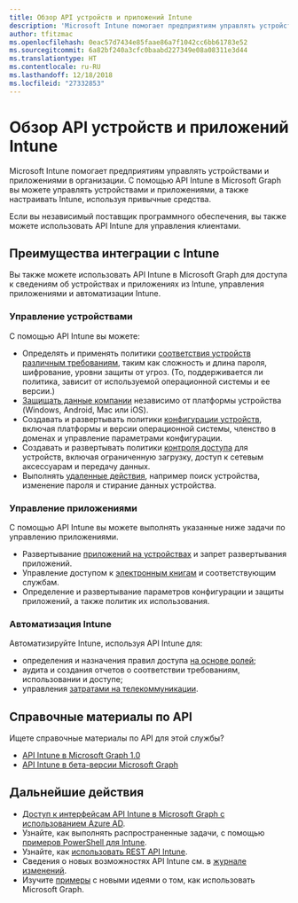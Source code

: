 ```yaml
---
title: Обзор API устройств и приложений Intune
description: 'Microsoft Intune помогает предприятиям управлять устройствами и приложениями в организации. С помощью API Intune в Microsoft Graph вы можете управлять устройствами и приложениями, а также настраивать Intune, используя привычные средства. '
author: tfitzmac
ms.openlocfilehash: 0eac57d7434e85faae86a7f1042cc6bb61783e52
ms.sourcegitcommit: 6a82bf240a3cfc0baabd227349e08a08311e3d44
ms.translationtype: HT
ms.contentlocale: ru-RU
ms.lasthandoff: 12/18/2018
ms.locfileid: "27332853"
---
```

# <a name="intune-devices-and-apps-api-overview"></a>Обзор API устройств и приложений Intune

Microsoft Intune помогает предприятиям управлять устройствами и приложениями в организации. С помощью API Intune в Microsoft Graph вы можете управлять устройствами и приложениями, а также настраивать Intune, используя привычные средства. 

Если вы независимый поставщик программного обеспечения, вы также можете использовать API Intune для управления клиентами.

## <a name="why-integrate-with-intune"></a>Преимущества интеграции с Intune

Вы также можете использовать API Intune в Microsoft Graph для доступа к сведениям об устройствах и приложениях из Intune, управления приложениями и автоматизации Intune.

### <a name="manage-devices"></a>Управление устройствами

С помощью API Intune вы можете:

- Определять и применять политики [соответствия устройств различным требованиям](/graph/api/resources/intune-deviceconfig-devicecomplianceactionitem?view=graph-rest-1.0), таким как сложность и длина пароля, шифрование, уровни защиты от угроз.  (То, поддерживается ли политика, зависит от используемой операционной системы и ее версии.)
- [Защищать данные компании](/graph/api/resources/intune-mam-windowsinformationprotectionpolicy?view=graph-rest-1.0) независимо от платформы устройства (Windows, Android, Mac или iOS).
- Создавать и развертывать политики [конфигурации устройств](/graph/api/resources/intune-deviceconfig-deviceconfiguration?view=graph-rest-1.0), включая платформы и версии операционной системы, членство в доменах и управление параметрами конфигурации.
- Создавать и развертывать политики [контроля доступа](/graph/api/resources/intune-onboarding-onpremisesconditionalaccesssettings?view=graph-rest-1.0) для устройств, включая ограниченную загрузку, доступ к сетевым аксессуарам и передачу данных.
- Выполнять [удаленные действия](/graph/api/resources/intune-devices-manageddevice?view=graph-rest-1.0), например поиск устройства, изменение пароля и стирание данных устройства.

### <a name="manage-apps"></a>Управление приложениями 

С помощью API Intune вы можете выполнять указанные ниже задачи по управлению приложениями.

- Развертывание [приложений на устройствах](/graph/api/resources/intune-apps-mobileapp?view=graph-rest-1.0) и запрет развертывания приложений.
- Управление доступом к [электронным книгам](/graph/api/resources/intune-books-ebookinstallsummary?view=graph-rest-1.0) и соответствующим службам.
- Определение и развертывание параметров конфигурации и защиты приложений, а также политик их использования.

### <a name="automate-intune"></a>Автоматизация Intune

Автоматизируйте Intune, используя API Intune для:

- определения и назначения правил доступа [на основе ролей](/graph/api/resources/intune-rbac-conceptual?view=graph-rest-1.0);
- аудита и создания отчетов о соответствии требованиям, использовании и доступе;
- управления [затратами на телекоммуникации](/graph/api/resources/intune-tem-conceptual?view=graph-rest-1.0).

## <a name="api-reference"></a>Справочные материалы по API
Ищете справочные материалы по API для этой службы?

- [API Intune в Microsoft Graph 1.0](/graph/api/resources/intune-graph-overview?view=graph-rest-1.0)
- [API Intune в бета-версии Microsoft Graph](/graph/api/resources/intune-graph-overview?view=graph-rest-beta)

## <a name="next-steps"></a>Дальнейшие действия

- [Доступ к интерфейсам API Intune в Microsoft Graph с использованием Azure AD](https://docs.microsoft.com/intune/intune-graph-apis).
- Узнайте, как выполнять распространенные задачи, с помощью [примеров PowerShell для Intune](https://github.com/microsoftgraph/powershell-intune-samples).
- Узнайте, как [использовать REST API Intune](/graph/api/resources/intune-graph-overview?view=graph-rest-1.0).
- Сведения о новых возможностях API Intune см. в [журнале изменений](changelog.md).
- Изучите [примеры](https://developer.microsoft.com/graph/graph/examples) с новыми идеями о том, как использовать Microsoft Graph.
